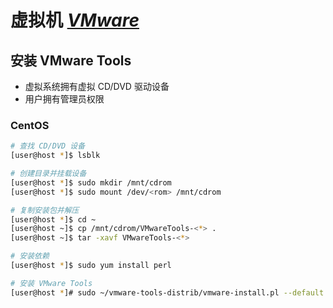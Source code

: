 # 虚拟机 [*VMware*](https://vmware.com/)

## 安装 VMware Tools

*   虚拟系统拥有虚拟 CD/DVD 驱动设备
*   用户拥有管理员权限

### CentOS

```sh
# 查找 CD/DVD 设备
[user@host *]$ lsblk

# 创建目录并挂载设备
[user@host *]$ sudo mkdir /mnt/cdrom
[user@host *]$ sudo mount /dev/<rom> /mnt/cdrom

# 复制安装包并解压
[user@host *]$ cd ~
[user@host ~]$ cp /mnt/cdrom/VMwareTools-<*> .
[user@host ~]$ tar -xavf VMwareTools-<*>

# 安装依赖
[user@host *]$ sudo yum install perl

# 安装 VMware Tools
[user@host *]# sudo ~/vmware-tools-distrib/vmware-install.pl --default

```
